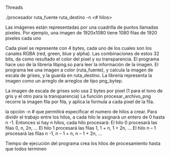 
Threads

./procesador ruta_fuente ruta_destino -n <# hilos>

Las imágenes están representadas por una cuadrilla de puntos llamadas pixeles. Por ejemplo, una imagen de 1920x1080 tiene 1080 filas de 1920 pixeles cada uno

Cada pixel se represente con 4 bytes, cada uno de los cuales son los canales RGBA (red, green, blue y alpha). Las combinaciones de estos 32 bits, da como resultado el color del pixel y su transparencia.
El programa hace uso de la librería libpng.so para leer la información de la imagen. El programa lee una imagen a color (ruta_fuente), y calcula la imagen de escala de grises, y la guarda en ruta_destino. La librería representa la imagen como un arreglo de arreglos de tipo png_bytep.

La imagen de escala de grises solo usa 2 bytes por pixel (1 para el tono de gris y el otro para la transparencia)
La función procesar_archivo_png recorre la imagen fila por fila, y aplica la formula a cada pixel de la fila.

la opción -n # que permitirá especificar el numero de hilos a crear. Para dividir el trabajo entre los hilos, a cada hilo le asignará un entero de 0 hasta n -1. Entonces si hay n hilos, cada hilo procesará:
El hilo 0 procesará las filas 0, n, 2n, ...
El hilo 1 procesará las filas 1, 1 + n, 1 + 2n, ...
El hilo n – 1 procesará las filas n -1, n – 1 + n, n – 1 + 2n, ...

Tiempo de ejecución del programa
crea los hilos de procesamiento hasta que todos terminen
